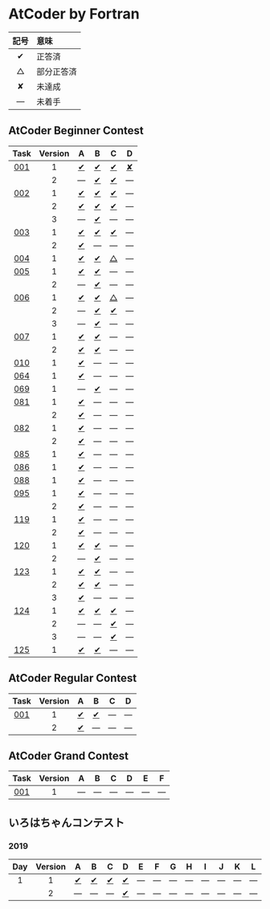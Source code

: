 # AtCoder by Fortran #

|記号|意味|
|:-:|:-|
|&#x2714;|正答済|
|&#x25b3;|部分正答済|
|&#x2718;|未達成|
|&#x2014;|未着手|

## AtCoder Beginner Contest ##

|Task             |Version|A                                      |B                                      |C                                      |D                                      |
|:---------------:|:-----:|:-------------------------------------:|:-------------------------------------:|:-------------------------------------:|:-------------------------------------:|
|[001](ABC/ABC001)|   1   |[&#x2714;](ABC/ABC001/ABC001_A_v01.f08)|[&#x2714;](ABC/ABC001/ABC001_B_v01.f08)|[&#x2714;](ABC/ABC001/ABC001_C_v01.f08)|[&#x2718;](ABC/ABC001/ABC001_D_v01.f08)|
|                 |   2   |&#x2014;                               |[&#x2714;](ABC/ABC001/ABC001_B_v02.f08)|[&#x2714;](ABC/ABC001/ABC001_C_v02.f08)|&#x2014;                               |
|[002](ABC/ABC002)|   1   |[&#x2714;](ABC/ABC002/ABC002_A_v01.f08)|[&#x2714;](ABC/ABC002/ABC002_B_v01.f08)|[&#x2714;](ABC/ABC002/ABC002_C_v01.f08)|&#x2014;                               |
|                 |   2   |[&#x2714;](ABC/ABC003/ABC003_A_v02.f08)|[&#x2714;](ABC/ABC002/ABC002_B_v02.f08)|[&#x2714;](ABC/ABC002/ABC002_C_v02.f08)|&#x2014;                               |
|                 |   3   |&#x2014;                               |[&#x2714;](ABC/ABC002/ABC002_B_v03.f08)|&#x2014;                               |&#x2014;                               |
|[003](ABC/ABC003)|   1   |[&#x2714;](ABC/ABC003/ABC003_A_v01.f08)|[&#x2714;](ABC/ABC003/ABC003_B_v01.f08)|[&#x2714;](ABC/ABC003/ABC003_C_v01.f08)|&#x2014;                               |
|                 |   2   |[&#x2714;](ABC/ABC003/ABC003_A_v01.f08)|&#x2014;                               |&#x2014;                               |&#x2014;                               |
|[004](ABC/ABC004)|   1   |[&#x2714;](ABC/ABC004/ABC004_A_v01.f08)|[&#x2714;](ABC/ABC004/ABC004_B_v01.f08)|[&#x25b3;](ABC/ABC004/ABC004_C_v01.f08)|&#x2014;                               |
|[005](ABC/ABC005)|   1   |[&#x2714;](ABC/ABC005/ABC005_A_v01.f08)|[&#x2714;](ABC/ABC005/ABC005_B_v01.f08)|&#x2014;                               |&#x2014;                               |
|                 |   2   |&#x2014;                               |[&#x2714;](ABC/ABC005/ABC005_C_v02.f08)|&#x2014;                               |&#x2014;                               |
|[006](ABC/ABC006)|   1   |[&#x2714;](ABC/ABC006/ABC006_A_v01.f08)|[&#x2714;](ABC/ABC006/ABC006_B_v01.f08)|[&#x25b3;](ABC/ABC006/ABC006_C_v01.f08)|&#x2014;                               |
|                 |   2   |&#x2014;                               |[&#x2714;](ABC/ABC006/ABC006_B_v02.f08)|[&#x2714;](ABC/ABC006/ABC006_C_v02.f08)|&#x2014;                               |
|                 |   3   |&#x2014;                               |[&#x2714;](ABC/ABC006/ABC006_B_v03.f08)|&#x2014;                               |&#x2014;                               |
|[007](ABC/ABC007)|   1   |[&#x2714;](ABC/ABC007/ABC007_A_v01.f08)|[&#x2714;](ABC/ABC007/ABC007_B_v01.f08)|&#x2014;                               |&#x2014;                               |
|                 |   2   |[&#x2714;](ABC/ABC007/ABC007_A_v02.f08)|[&#x2714;](ABC/ABC007/ABC007_B_v02.f08)|&#x2014;                               |&#x2014;                               |
|[010](ABC/ABC010)|   1   |[&#x2714;](ABC/ABC010/ABC010_A_v01.f08)|&#x2014;                               |&#x2014;                               |&#x2014;                               |
|[064](ABC/ABC064)|   1   |[&#x2714;](ABC/ABC064/ABC064_A_v01.f08)|&#x2014;                               |&#x2014;                               |&#x2014;                               |
|[069](ABC/ABC069)|   1   |&#x2014;                               |[&#x2714;](ABC/ABC069/ABC069_B_v01.f08)|&#x2014;                               |&#x2014;                               |
|[081](ABC/ABC081)|   1   |[&#x2714;](ABC/ABC081/ABC081_A_v01.f08)|&#x2014;                               |&#x2014;                               |&#x2014;                               |
|                 |   2   |[&#x2714;](ABC/ABC081/ABC081_A_v02.f08)|&#x2014;                               |&#x2014;                               |&#x2014;                               |
|[082](ABC/ABC082)|   1   |[&#x2714;](ABC/ABC082/ABC082_A_v01.f08)|&#x2014;                               |&#x2014;                               |&#x2014;                               |
|                 |   2   |[&#x2714;](ABC/ABC082/ABC082_A_v02.f08)|&#x2014;                               |&#x2014;                               |&#x2014;                               |
|[085](ABC/ABC085)|   1   |[&#x2714;](ABC/ABC085/ABC085_A_v01.f08)|&#x2014;                               |&#x2014;                               |&#x2014;                               |
|[086](ABC/ABC086)|   1   |[&#x2714;](ABC/ABC086/ABC086_A_v01.f08)|&#x2014;                               |&#x2014;                               |&#x2014;                               |
|[088](ABC/ABC088)|   1   |[&#x2714;](ABC/ABC088/ABC088_A_v01.f08)|&#x2014;                               |&#x2014;                               |&#x2014;                               |
|[095](ABC/ABC095)|   1   |[&#x2714;](ABC/ABC095/ABC095_A_v01.f08)|&#x2014;                               |&#x2014;                               |&#x2014;                               |
|                 |   2   |[&#x2714;](ABC/ABC095/ABC095_A_v02.f08)|&#x2014;                               |&#x2014;                               |&#x2014;                               |
|[119](ABC/ABC119)|   1   |[&#x2714;](ABC/ABC119/ABC119_A_v01.f08)|&#x2014;                               |&#x2014;                               |&#x2014;                               |
|                 |   2   |[&#x2714;](ABC/ABC119/ABC119_A_v02.f08)|&#x2014;                               |&#x2014;                               |&#x2014;                               |
|[120](ABC/ABC120)|   1   |[&#x2714;](ABC/ABC120/ABC120_A_v01.f08)|[&#x2714;](ABC/ABC120/ABC120_B_v01.f08)|&#x2014;                               |&#x2014;                               |
|                 |   2   |&#x2014;                               |[&#x2714;](ABC/ABC120/ABC120_B_v02.f08)|&#x2014;                               |&#x2014;                               |
|[123](ABC/ABC123)|   1   |[&#x2714;](ABC/ABC123/ABC123_A_v01.f08)|[&#x2714;](ABC/ABC123/ABC123_B_v01.f08)|&#x2014;                               |&#x2014;                               |
|                 |   2   |[&#x2714;](ABC/ABC123/ABC123_A_v02.f08)|[&#x2714;](ABC/ABC123/ABC123_B_v02.f08)|&#x2014;                               |&#x2014;                               |
|                 |   3   |[&#x2714;](ABC/ABC123/ABC123_A_v03.f08)|&#x2014;                               |&#x2014;                               |&#x2014;                               |
|[124](ABC/ABC124)|   1   |[&#x2714;](ABC/ABC124/ABC124_A_v01.f08)|[&#x2714;](ABC/ABC124/ABC124_B_v01.f08)|[&#x2714;](ABC/ABC124/ABC124_C_v01.f08)|&#x2014;                               |
|                 |   2   |&#x2014;                               |&#x2014;                               |[&#x2714;](ABC/ABC124/ABC124_C_v02.f08)|&#x2014;                               |
|                 |   3   |&#x2014;                               |&#x2014;                               |[&#x2714;](ABC/ABC124/ABC124_C_v03.f08)|&#x2014;                               |
|[125](ABC/ABC125)|   1   |[&#x2714;](ABC/ABC125/ABC125_A_v01.f08)|[&#x2714;](ABC/ABC125/ABC125_B_v01.f08)|&#x2014;                               |&#x2014;                               |

## AtCoder Regular Contest ##

|Task         |Version|A                                  |B                                  |C       |D       |
|:-----------:|:-----:|:---------------------------------:|:---------------------------------:|:------:|:------:|
|[001](ARC001)|   1   |[&#x2714;](ARC001/ARC001_A_v01.f08)|[&#x2714;](ARC001/ARC001_B_v01.f08)|&#x2014;|&#x2014;|
|             |   2   |[&#x2714;](ARC001/ARC001_A_v01.f08)|&#x2014;                           |&#x2014;|&#x2014;|

## AtCoder Grand Contest ##

|Task         |Version|A       |B       |C       |D       |E       |F       |
|:-----------:|:-----:|:------:|:------:|:------:|:------:|:------:|:------:|
|[001](AGC001)|   1   |&#x2014;|&#x2014;|&#x2014;|&#x2014;|&#x2014;|&#x2014;|

## いろはちゃんコンテスト ##

### 2019 ###

|Day|Version|A                                             |B                                             |C                                             |D                                             |E       |F       |G       |H       |I       |J       |K       |L       |
|:-:|:-----:|:--------------------------------------------:|:--------------------------------------------:|:--------------------------------------------:|:--------------------------------------------:|:------:|:------:|:------:|:------:|:------:|:------:|:------:|:------:|
| 1 |   1   |[&#x2714;](iroha2019/iroha2019_day1_a_v01.f08)|[&#x2714;](iroha2019/iroha2019_day1_b_v01.f08)|[&#x2714;](iroha2019/iroha2019_day1_c_v01.f08)|[&#x2714;](iroha2019/iroha2019_day1_d_v01.f08)|&#x2014;|&#x2014;|&#x2014;|&#x2014;|&#x2014;|&#x2014;|&#x2014;|&#x2014;|
|   |   2   |&#x2014;                                      |&#x2014;                                      |&#x2014;                                      |[&#x2714;](iroha2019/iroha2019_day1_d_v02.f08)|&#x2014;|&#x2014;|&#x2014;|&#x2014;|&#x2014;|&#x2014;|&#x2014;|&#x2014;|
